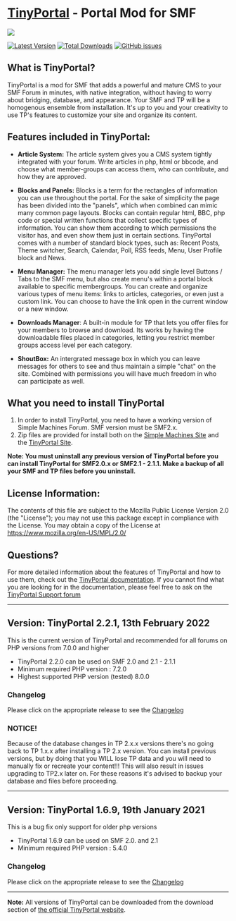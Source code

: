 [TinyPortal](https://www.tinyportal.net/) - Portal Mod for SMF
==================================================
![](https://www.tinyportal.net/Themes/alphacentauri203/images/theme/logo_light.png)

[![Latest Version](https://img.shields.io/github/release/TinyPortal/TinyPortal.svg)](https://github.com/TinyPortal/TinyPortal/releases)
[![Total Downloads](https://img.shields.io/github/downloads/TinyPortal/TinyPortal/total.svg)](https://github.com/TinyPortal/TinyPortal/releases)
[![GitHub issues](https://img.shields.io/github/issues/TinyPortal/TinyPortal.svg)](https://github.com/TinyPortal/TinyPortal/issues)

## What is TinyPortal?

TinyPortal is a mod for SMF that adds a powerful and mature CMS to your SMF Forum in minutes, with native integration, without having to worry about bridging, database, and appearance. Your SMF and TP will be a homogenous ensemble from installation. It's up to you and your creativity to use TP's features to customize your site and organize its content.

## Features included in TinyPortal:

- **Article System:** The article system gives you a CMS system tightly integrated with your forum. Write articles in php, html or bbcode, and choose what member-groups can access them, who can contribute, and how they are approved.

- **Blocks and Panels:** Blocks is a term for the rectangles of information you can use throughout the portal. For the sake of simplicity the page has been divided into the "panels", which when combined can mimic many common page layouts. Blocks can contain regular html, BBC, php code or special written functions that collect specific types of information. You can show them according to which permissions the visitor has, and even show them just in certain sections. 
TinyPortal comes with a number of standard block types, such as: Recent Posts, Theme switcher, Search, Calendar, Poll, RSS feeds, Menu, User Profile block and News.

- **Menu Manager:** The menu manager lets you add single level Buttons / Tabs to the SMF menu, but also create menu's within a portal block available to specific membergroups. You can create and organize various types of menu items: links to articles, categories, or even just a custom link. You can choose to have the link open in the current window or a new window.

- **Downloads Manager**: A built-in module for TP that lets you offer files for your members to browse and download. Its works by having the downloadable files placed in categories, letting you restrict member groups access level per each category.

- **ShoutBox:** An intergrated message box in which you can leave messages for others to see and thus maintain a simple "chat" on the site. Combined with permissions you will have much freedom in who can participate as well.

## What you need to install TinyPortal
1. In order to install TinyPortal, you need to have a working version of Simple Machines Forum. 
SMF version must be SMF2.x.
2. Zip files are provided for install both on the 
[Simple Machines Site](https://custom.simplemachines.org/index.php?mod=97) and the 
[TinyPortal Site](https://www.tinyportal.net/index.php?action=tportal;sa=download;dl=cat61).

**Note: You must uninstall any previous version of TinyPortal before you can install TinyPortal for SMF2.0.x or SMF2.1 - 2.1.1. Make a backup of all your SMF and TP files before you uninstall.**

## License Information:
The contents of this file are subject to the Mozilla Public License Version 2.0 (the "License");
you may not use this package except in compliance with the License. You may obtain a copy of the License at
https://www.mozilla.org/en-US/MPL/2.0/

## Questions?

For more detailed information about the features of TinyPortal and how to use them, check out the [TinyPortal documentation](https://www.tinyportal.net/docs). If you cannot find what you are looking for in the documentation, please feel free to ask on the [TinyPortal Support forum](https://www.tinyportal.net)


***
## Version: TinyPortal 2.2.1, 13th February 2022
This is the current version of TinyPortal and recommended for all forums on PHP versions from 7.0.0 and higher

* TinyPortal 2.2.0 can be used on SMF 2.0 and 2.1 - 2.1.1
* Minimum required PHP version : 7.2.0
* Highest supported PHP version (tested) 8.0.0

### Changelog
Please click on the appropriate release to see the [Changelog](https://github.com/Tinyportal/TinyPortal/tags)

### NOTICE!
Because of the database changes in TP 2.x.x versions there's no going back to TP 1.x.x after installing a TP 2.x version. You can install previous versions, but by doing that you WILL lose TP data and you will need to manually fix or recreate your content!!! This will also result in issues upgrading to TP2.x later on.
For these reasons it's advised to backup your database and files before proceeding.


***
## Version: TinyPortal 1.6.9, 19th January 2021
This is a bug fix only support for older php versions

* TinyPortal 1.6.9 can be used on SMF 2.0. and 2.1
* Minimum required PHP version : 5.4.0

### Changelog
Please click on the appropriate release to see the [Changelog](https://github.com/Tinyportal/TinyPortal/tags)

*** 
**Note:** All versions of TinyPortal can be downloaded from the download section of [the official TinyPortal website](https://www.tinyportal.net/index.php?action=tportal;sa=download;dl=cat61).
